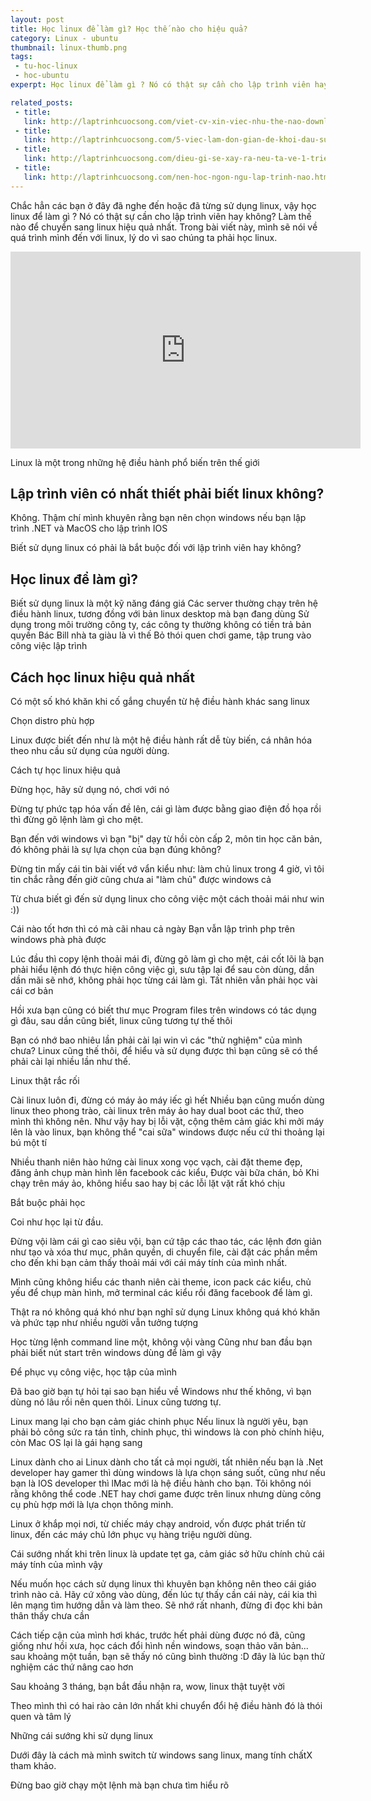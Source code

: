 ```yaml
---
layout: post
title: Học linux để làm gì? Học thế nào cho hiệu quả?
category: Linux - ubuntu
thumbnail: linux-thumb.png
tags:
 - tu-hoc-linux
 - hoc-ubuntu
experpt: Học linux để làm gì ? Nó có thật sự cần cho lập trình viên hay không? Làm thế nào để chuyển sang linux hiệu quả nhất.

related_posts:
 - title: 
   link: http://laptrinhcuocsong.com/viet-cv-xin-viec-nhu-the-nao-download-mau-cv.html
 - title: 
   link: http://laptrinhcuocsong.com/5-viec-lam-don-gian-de-khoi-dau-su-nghiep-lap-trinh-vien-nghiem-tuc.html
 - title: 
   link: http://laptrinhcuocsong.com/dieu-gi-se-xay-ra-neu-ta-ve-1-trieu-div-len-man-hinh.html
 - title:
   link: http://laptrinhcuocsong.com/nen-hoc-ngon-ngu-lap-trinh-nao.html
---
```


Chắc hẳn các bạn ở đây đã nghe đến hoặc đã từng sử dụng linux, vậy học linux để làm gì ? Nó có thật sự cần cho lập trình viên hay không? Làm thế nào để chuyển sang linux hiệu quả nhất. Trong bài viết này, mình sẽ nói về quá trình mình đến với linux, lý do vì sao chúng ta phải học linux. 

<div class="youtube">
<iframe width="560" height="315" src="https://www.youtube.com/embed/ypY1YU_zJAM" frameborder="0" allowfullscreen></iframe>
</div>


Linux là một trong những hệ điều hành phổ biến trên thế giới

## Lập trình viên có nhất thiết phải biết linux không?

Không. Thậm chí mình khuyên rằng bạn nên chọn windows nếu bạn lập trình .NET và MacOS cho lập trình IOS

Biết sử dụng linux có phải là bắt buộc đối với lập trình viên hay không?

## Học linux để làm gì?

Biết sử dụng linux là một kỹ năng đáng giá
Các server thường chạy trên hệ điều hành linux, tương đồng với bản linux desktop mà bạn đang dùng
Sử dụng trong môi trường công ty, các công ty thường không có tiền trả bản quyền
Bác Bill nhà ta giàu là vì thế
Bỏ thói quen chơi game, tập trung vào công việc lập trình

## Cách học linux hiệu quả nhất

Có một số khó khăn khi cố gắng chuyển từ hệ điều hành khác sang linux

Chọn distro phù hợp

Linux được biết đến như là một hệ điều hành rất dễ tùy biến, cá nhân hóa theo nhu cầu sử dụng của người dùng.


Cách tự học linux hiệu quả

Đừng học, hãy sử dụng nó, chơi với nó

Đừng tự phức tạp hóa vấn đề lên, cái gì làm được bằng giao điện đồ họa rồi thì đừng gõ lệnh làm gì cho mệt.


Bạn đến với windows vì bạn "bị" dạy từ hồi còn cấp 2, môn tin học căn bản, đó không phải là sự lựa chọn của bạn đúng không?

Đừng tin mấy cái tin bài viết vớ vẩn kiểu như: làm chủ linux trong 4 giờ, vì tôi tin chắc rằng đến giờ cũng chưa ai "làm chủ" được windows cả

Từ chưa biết gì đến sử dụng linux cho công việc một cách thoải mái như win :))

Cái nào tốt hơn thì có mà cãi nhau cả ngày
Bạn vẫn lập trình php trên windows phà phà được

Lúc đầu thì copy lệnh thoải mái đi, đừng gõ làm gì cho mệt, cái cốt lõi là bạn phải hiểu lệnh đó thực hiện công việc gì, sưu tập lại để sau còn dùng, dần dần mãi sẽ nhớ, không phải học từng cái làm gì. Tất nhiên vẫn phải học vài cái cơ bản

Hồi xưa bạn cũng có biết thư mục Program files trên windows có tác dụng gì đâu, sau dần cũng biết, linux cũng tương tự thế thôi

Bạn có nhớ bao nhiêu lần phải cài lại win vì các "thử nghiệm" của mình chưa? Linux cũng thế thôi, để hiểu và sử dụng được thì bạn cũng sẽ có thể phải cài lại nhiều lần như thế. 

Linux thật rắc rối

Cài linux luôn đi, đừng có máy ảo máy iếc gì hết
Nhiều bạn cũng muốn dùng linux theo phong trào, cài linux trên máy ảo hay dual boot các thứ, theo mình thì không nên. Như vậy hay bị lỗi vặt, cộng thêm cảm giác khi mởi máy lên là vào linux, bạn không thể "cai sữa" windows được nếu cứ thi thoảng lại bú một tí

Nhiều thanh niên hào hứng cài linux xong vọc vạch, cài đặt theme đẹp, đăng ảnh chụp màn hình lên facebook các kiểu, Được vài bữa chán, bỏ
Khi chạy trên máy ảo, không hiểu sao hay bị các lỗi lặt vặt rất khó chịu

Bắt buộc phải học

Coi như học lại từ đầu.

Đừng vội làm cái gì cao siêu vội, bạn cứ tập các thao tác, các lệnh đơn giản như tạo và xóa thư mục, phân quyền, di chuyển file, cài đặt các phần mềm cho đến khi bạn cảm thấy thoải mái với cái máy tính của mình nhất.

Mình cũng không hiểu các thanh niên cài theme, icon pack các kiểu, chủ yếu để chụp màn hình, mở terminal các kiểu rồi đăng facebook để làm gì.

Thật ra nó không quá khó như bạn nghĩ
sử dụng Linux không quá khó khăn và phức tạp như nhiều người vẫn tưởng tượng

Học từng lệnh command line một, không vội vàng
Cũng như ban đầu bạn phải biết nút start trên windows dùng để làm gì vậy

Để phục vụ công việc, học tập của mình

Đã bao giờ bạn tự hỏi tại sao bạn hiểu về Windows như thế không, vì bạn dùng nó lâu rồi nên quen thôi. Linux cũng tương tự.

Linux mang lại cho bạn cảm giác chinh phục
Nếu linux là người yêu, bạn phải bỏ công sức ra tán tỉnh, chinh phục, thì windows là con phò chính hiệu, còn Mac OS lại là gái hạng sang

Linux dành cho ai
Linux dành cho tất cả mọi người, tất nhiên nếu bạn là .Net developer hay gamer thì dùng windows là lựa chọn sáng suốt, cũng như nếu bạn là IOS developer thì lMac mới là hệ điều hành cho bạn. Tôi không nói rằng không thể code .NET hay chơi game được trên linux nhưng dùng công cụ phù hợp mới là lựa chọn thông minh.

Linux ở khắp mọi nơi, từ chiếc máy chạy android, vốn được phát triển từ linux, đến các máy chủ lớn phục vụ hàng triệu người dùng.

Cái sướng nhất khi trên linux là update tẹt ga, cảm giác sở hữu chính chủ cái máy tính của mình vậy


Nếu muốn học cách sử dụng linux thì khuyên bạn không nên theo cái giáo trình nào cả. Hãy cứ xông vào dùng, đến lúc tự thấy cần cái này, cái kia thì lên mạng tìm hướng dẫn và làm theo. Sẽ nhớ rất nhanh, đừng đi đọc khi bản thân thấy chưa cần 

Cách tiếp cận của mình hơi khác, trước hết phải dùng được nó đã, cũng giống như hồi xưa, học cách đổi hình nền windows, soạn thảo văn bản...
sau khoảng một tuần, bạn sẽ thấy nó cũng bình thường :D đây là lúc bạn thử nghiệm các thứ nâng cao hơn

Sau khoảng 3 tháng, bạn bắt đầu nhận ra, wow, linux thật tuyệt vời

Theo mình thì có hai rào cản lớn nhất khi chuyển đổi hệ điều hành đó là thói quen và tâm lý

Những cái sướng khi sử dụng linux

Dưới đây là cách mà mình switch từ windows sang linux, mang tính chấtX tham khảo.


Đừng bao giờ chạy một lệnh mà bạn chưa tìm hiểu rõ
